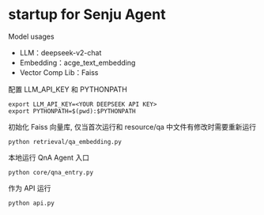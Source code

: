 # startup for Senju Agent

Model usages
* LLM：deepseek-v2-chat
* Embedding：acge_text_embedding
* Vector Comp Lib：Faiss

配置 LLM_API_KEY 和 PYTHONPATH
```shell
export LLM_API_KEY=<YOUR DEEPSEEK API KEY>
export PYTHONPATH=$(pwd):$PYTHONPATH
```

初始化 Faiss 向量库, 仅当首次运行和 resource/qa 中文件有修改时需要重新运行
```shell
python retrieval/qa_embedding.py
```

本地运行 QnA Agent 入口 
```shell
python core/qna_entry.py 
```

作为 API 运行
```shell
python api.py
```